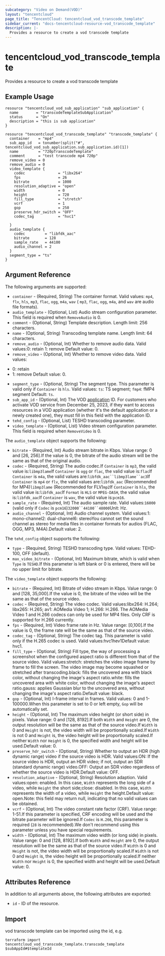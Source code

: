 ```yaml
---
subcategory: "Video on Demand(VOD)"
layout: "tencentcloud"
page_title: "TencentCloud: tencentcloud_vod_transcode_template"
sidebar_current: "docs-tencentcloud-resource-vod_transcode_template"
description: |-
  Provides a resource to create a vod transcode template
---
```


# tencentcloud_vod_transcode_template

Provides a resource to create a vod transcode template

## Example Usage

```hcl
resource "tencentcloud_vod_sub_application" "sub_application" {
  name        = "transcodeTemplateSubApplication"
  status      = "On"
  description = "this is sub application"
}

resource "tencentcloud_vod_transcode_template" "transcode_template" {
  container    = "mp4"
  sub_app_id   = tonumber(split("#", tencentcloud_vod_sub_application.sub_application.id)[1])
  name         = "720pTranscodeTemplate"
  comment      = "test transcode mp4 720p"
  remove_video = 0
  remove_audio = 0
  video_template {
    codec               = "libx264"
    fps                 = 26
    bitrate             = 1000
    resolution_adaptive = "open"
    width               = 0
    height              = 720
    fill_type           = "stretch"
    vcrf                = 1
    gop                 = 250
    preserve_hdr_switch = "OFF"
    codec_tag           = "hvc1"

  }
  audio_template {
    codec         = "libfdk_aac"
    bitrate       = 128
    sample_rate   = 44100
    audio_channel = 2
  }
  segment_type = "ts"
}
```

## Argument Reference

The following arguments are supported:

* `container` - (Required, String) The container format. Valid values: `mp4`, `flv`, `hls`, `mp3`, `flac`, `ogg`, `m4a`, `wav` ( `mp3`, `flac`, `ogg`, `m4a`, and `wav` are audio file formats).
* `audio_template` - (Optional, List) Audio stream configuration parameter. This field is required when `RemoveAudio` is 0.
* `comment` - (Optional, String) Template description. Length limit: 256 characters.
* `name` - (Optional, String) Transcoding template name. Length limit: 64 characters.
* `remove_audio` - (Optional, Int) Whether to remove audio data. Valid values:0: retain 1: remove Default value: 0.
* `remove_video` - (Optional, Int) Whether to remove video data. Valid values:
- 0: retain
- 1: remove
Default value: 0.
* `segment_type` - (Optional, String) The segment type. This parameter is valid only if `Container` is `hls`. Valid values: `ts`: TS segment; `fmp4`: fMP4 segment Default: `ts`.
* `sub_app_id` - (Optional, Int) The VOD [application](https://intl.cloud.tencent.com/document/product/266/14574) ID. For customers who activate VOD service from December 25, 2023, if they want to access resources in a VOD application (whether it's the default application or a newly created one), they must fill in this field with the application ID.
* `tehd_config` - (Optional, List) TESHD transcoding parameter.
* `video_template` - (Optional, List) Video stream configuration parameter. This field is required when `RemoveVideo` is 0.

The `audio_template` object supports the following:

* `bitrate` - (Required, Int) Audio stream bitrate in Kbps. Value range: 0 and [26, 256].If the value is 0, the bitrate of the audio stream will be the same as that of the original audio.
* `codec` - (Required, String) The audio codec.If `Container` is `mp3`, the valid value is:`libmp3lame`If `Container` is `ogg` or `flac`, the valid value is:`flac`If `Container` is `m4a`, the valid values are:`libfdk_aac``libmp3lame``ac3`If `Container` is `mp4` or `flv`, the valid values are:`libfdk_aac` (Recommended for MP4)`libmp3lame` (Recommended for FLV)`mp2`If `Container` is `hls`, the valid value is:`libfdk_aac`If `Format` is `HLS` or `MPEG-DASH`, the valid value is:`libfdk_aac`If `Container` is `wav`, the valid value is:`pcm16`.
* `sample_rate` - (Required, Int) The audio sample rate. Valid values:`16000` (valid only if `Codec` is `pcm16`)`32000``44100``48000`Unit: Hz.
* `audio_channel` - (Optional, Int) Audio channel system. Valid values:1: mono-channel2: dual-channel6: stereoYou cannot set the sound channel as stereo for media files in container formats for audios (FLAC, OGG, MP3, M4A).Default value: 2.

The `tehd_config` object supports the following:

* `type` - (Required, String) TESHD transcoding type. Valid values: TEHD-100, OFF (default).
* `max_video_bitrate` - (Optional, Int) Maximum bitrate, which is valid when `Type` is `TESHD`.If this parameter is left blank or 0 is entered, there will be no upper limit for bitrate.

The `video_template` object supports the following:

* `bitrate` - (Required, Int) Bitrate of video stream in Kbps. Value range: 0 and [128, 35,000].If the value is 0, the bitrate of the video will be the same as that of the source video.
* `codec` - (Required, String) The video codec. Valid values:libx264: H.264; libx265: H.265; av1: AOMedia Video 1; H.266: H.266. The AOMedia Video 1 and H.266 codecs can only be used for MP4 files. Only CRF is supported for H.266 currently.
* `fps` - (Required, Int) Video frame rate in Hz. Value range: [0,100].If the value is 0, the frame rate will be the same as that of the source video.
* `codec_tag` - (Optional, String) The codec tag. This parameter is valid only if the H.265 codec is used. Valid values:hvc1hev1Default value: hvc1.
* `fill_type` - (Optional, String) Fill type, the way of processing a screenshot when the configured aspect ratio is different from that of the source video. Valid values:stretch: stretches the video image frame by frame to fill the screen. The video image may become squashed or stretched after transcoding.black: fills the uncovered area with black color, without changing the image&#39;s aspect ratio.white: fills the uncovered area with white color, without changing the image&#39;s aspect ratio.gauss: applies Gaussian blur to the uncovered area, without changing the image&#39;s aspect ratio.Default value: black.
* `gop` - (Optional, Int) I-frame interval in frames. Valid values: 0 and 1-100000.When this parameter is set to 0 or left empty, `Gop` will be automatically set.
* `height` - (Optional, Int) The maximum video height (or short side) in pixels. Value range: 0 and [128, 8192].If both `Width` and `Height` are 0, the output resolution will be the same as that of the source video.If `Width` is 0 and `Height` is not, the video width will be proportionally scaled.If `Width` is not 0 and `Height` is, the video height will be proportionally scaled.If neither `Width` nor `Height` is 0, the specified width and height will be used.Default value: 0.
* `preserve_hdr_switch` - (Optional, String) Whether to output an HDR (high dynamic range) video if the source video is HDR. Valid values:ON: If the source video is HDR, output an HDR video; if not, output an SDR (standard dynamic range) video.OFF: Output an SDR video regardless of whether the source video is HDR.Default value: OFF.
* `resolution_adaptive` - (Optional, String) Resolution adaption. Valid values:open: enabled. In this case, `Width` represents the long side of a video, while `Height` the short side;close: disabled. In this case, `Width` represents the width of a video, while `Height` the height.Default value: open.Note: this field may return null, indicating that no valid values can be obtained.
* `vcrf` - (Optional, Int) The video constant rate factor (CRF). Value range: 1-51.If this parameter is specified, CRF encoding will be used and the bitrate parameter will be ignored.If `Codec` is `H.266`, this parameter is required (`28` is recommended).We don't recommend using this parameter unless you have special requirements.
* `width` - (Optional, Int) The maximum video width (or long side) in pixels. Value range: 0 and [128, 8192].If both `Width` and `Height` are 0, the output resolution will be the same as that of the source video.If `Width` is 0 and `Height` is not, the video width will be proportionally scaled.If `Width` is not 0 and `Height` is, the video height will be proportionally scaled.If neither `Width` nor `Height` is 0, the specified width and height will be used.Default value: 0.

## Attributes Reference

In addition to all arguments above, the following attributes are exported:

* `id` - ID of the resource.



## Import

vod transcode template can be imported using the id, e.g.

```
terraform import tencentcloud_vod_transcode_template.transcode_template $subAppId#$templateId
```

